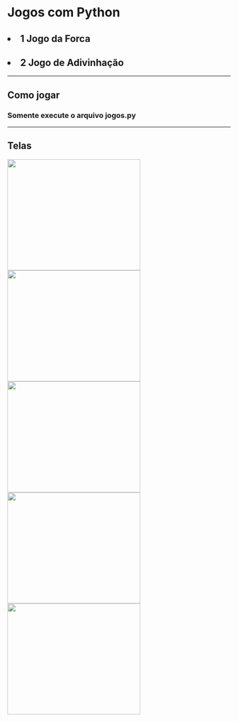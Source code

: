 # Jogos com Python

## <li> 1 Jogo da Forca</li>
## <li> 2 Jogo de Adivinhação</li>

<hr>

## Como jogar

<h3>Somente execute o arquivo jogos.py </h3>

<hr>


## Telas

<div>
  <img src="https://user-images.githubusercontent.com/71342302/223803459-17382a4a-bf0b-4e10-b037-7ec8ee97b31e.png" width="300" height="250">
  <img src="https://user-images.githubusercontent.com/71342302/223803529-b1acaf13-63b6-4773-89e7-59da97d4dd36.png" width="300" height="250">
  <img src="https://user-images.githubusercontent.com/71342302/223803590-6cc11579-7a39-4faa-8948-6e29da772692.png" width="300" height="250">
  <img src="https://user-images.githubusercontent.com/71342302/223803656-2f33b8b2-0306-44b2-bc9d-6c3aada5f600.png" width="300" height="250">
  <img src="https://user-images.githubusercontent.com/71342302/223803823-02d90afd-d09e-4993-97bc-b61187c7a92b.png" width="300" height="250">
</div>

